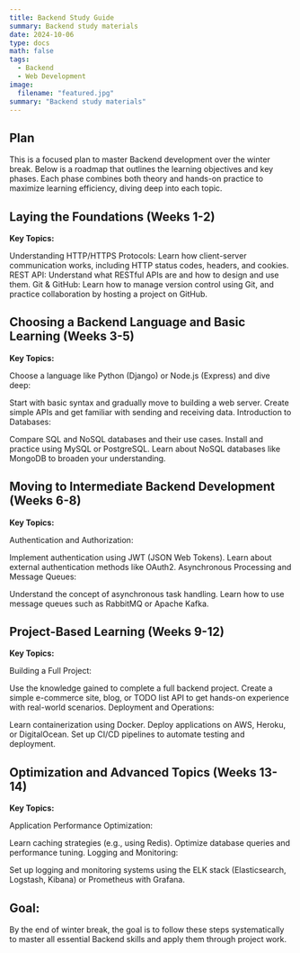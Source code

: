 ```yaml
---
title: Backend Study Guide
summary: Backend study materials
date: 2024-10-06
type: docs
math: false
tags:
  - Backend
  - Web Development
image:
  filename: "featured.jpg"
summary: "Backend study materials"
---
```


## Plan

This is a focused plan to master Backend development over the winter break. Below is a roadmap that outlines the learning objectives and key phases. Each phase combines both theory and hands-on practice to maximize learning efficiency, diving deep into each topic.

## Laying the Foundations (Weeks 1-2)

**Key Topics:**

Understanding HTTP/HTTPS Protocols: Learn how client-server communication works, including HTTP status codes, headers, and cookies.
REST API: Understand what RESTful APIs are and how to design and use them.
Git & GitHub: Learn how to manage version control using Git, and practice collaboration by hosting a project on GitHub.

## Choosing a Backend Language and Basic Learning (Weeks 3-5)

**Key Topics:**

Choose a language like Python (Django) or Node.js (Express) and dive deep:

Start with basic syntax and gradually move to building a web server.
Create simple APIs and get familiar with sending and receiving data.
Introduction to Databases:

Compare SQL and NoSQL databases and their use cases.
Install and practice using MySQL or PostgreSQL.
Learn about NoSQL databases like MongoDB to broaden your understanding.

## Moving to Intermediate Backend Development (Weeks 6-8)

**Key Topics:**

Authentication and Authorization:

Implement authentication using JWT (JSON Web Tokens).
Learn about external authentication methods like OAuth2.
Asynchronous Processing and Message Queues:

Understand the concept of asynchronous task handling.
Learn how to use message queues such as RabbitMQ or Apache Kafka.

## Project-Based Learning (Weeks 9-12)

**Key Topics:**

Building a Full Project:

Use the knowledge gained to complete a full backend project.
Create a simple e-commerce site, blog, or TODO list API to get hands-on experience with real-world scenarios.
Deployment and Operations:

Learn containerization using Docker.
Deploy applications on AWS, Heroku, or DigitalOcean.
Set up CI/CD pipelines to automate testing and deployment.

## Optimization and Advanced Topics (Weeks 13-14)

**Key Topics:**

Application Performance Optimization:

Learn caching strategies (e.g., using Redis).
Optimize database queries and performance tuning.
Logging and Monitoring:

Set up logging and monitoring systems using the ELK stack (Elasticsearch, Logstash, Kibana) or Prometheus with Grafana.

## Goal:

By the end of winter break, the goal is to follow these steps systematically to master all essential Backend skills and apply them through project work.

